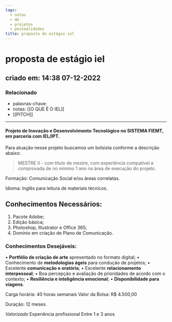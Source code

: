 ```yaml
---
tags:
  - notas
  - de
  - projetos
  - pessoalidades
title: proposta de estágio iel
---
```

# proposta de estágio iel
## criado em: 14:38 07-12-2022

### Relacionado
- palavras-chave: 
- notas: [[O QUE É O IEL]]
- [[PITCH]]
---

#### Projeto de Inovação e Desenvolvimento Tecnológico no SISTEMA FIEMT, em parceria com IEL/IPT.

Para atuação nesse projeto buscamos um bolsista conforme a descrição abaixo:

>MESTRE II - com título de mestre, com experiência compatível e comprovada de no mínimo 1 ano na área de execução do projeto.

Formação: Comunicação Social e/ou áreas correlatas.

Idioma: Inglês para leitura de materiais técnicos.

## Conhecimentos Necessários:

1. Pacote Adobe;
2. Edição básica;
3. Photoshop, Illustrator e Office 365;
4. Domínio em criação de Plano de Comunicação.

### Conhecimentos Desejáveis:

• **Portfólio de criação de arte** apresentado no formato digital;
• Conhecimento de **metodologias ágeis** para condução de projetos;
• Excelente **comunicação e oratória**;
• Excelente **relacionamento interpessoal**;
• Boa percepção e avaliação de prioridades de acordo com o contexto;
• **Resiliência e inteligência emocional**;
• **Disponibilidade para viagens**.

Carga horária: 40 horas semanais
Valor da Bolsa: R$ 4.500,00

Duração: 12 meses.

*Valorizado*
Experiência profissional
Entre 1 e 3 anos
